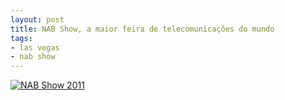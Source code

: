 ```yaml
---
layout: post
title: NAB Show, a maior feira de telecomunicações do mundo
tags:
- las vegas
- nab show
---
```


[![NAB Show 2011](https://farm6.staticflickr.com/5148/5663048312_89fbbece3d.jpg)](https://www.flickr.com/photos/designregional/albums/72157626594949854)
